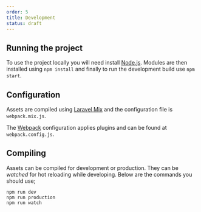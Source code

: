 ```yaml
---
order: 5
title: Development
status: draft
---
```

## Running the project

To use the project locally you will need install [Node.js](https://nodejs.org).
Modules are then installed using `npm install` and finally to run the development build
use `npm start`.

## Configuration

Assets are compiled using [Laravel Mix](https://laravel-mix.com) and the configuration file is `webpack.mix.js`.

The [Webpack](https://webpack.js.org) configuration applies plugins and can be found at `webpack.config.js`.

## Compiling

Assets can be compiled for development or production. They can be *watched* for hot reloading
while developing. Below are the commands you should use;

```
npm run dev
npm run production
npm run watch
```
